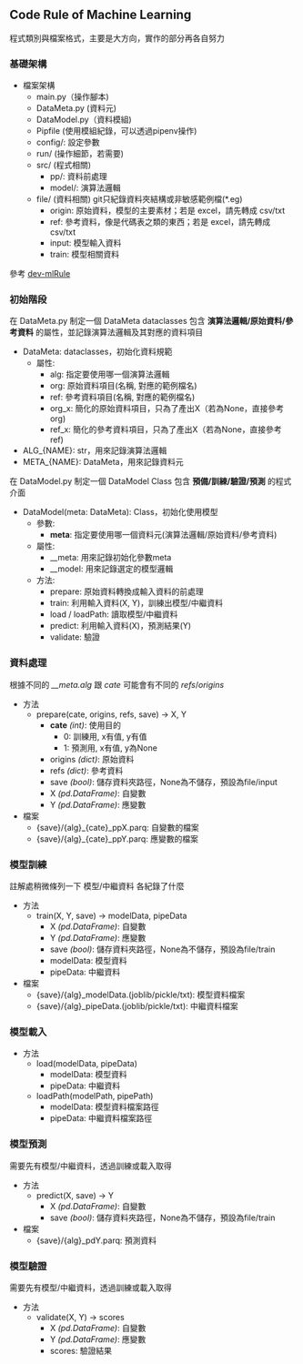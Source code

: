## Code Rule of Machine Learning

程式類別與檔案格式，主要是大方向，實作的部分再各自努力

### 基礎架構

* 檔案架構
  * main.py（操作腳本)
  * DataMeta.py (資料元)
  * DataModel.py（資料模組)
  * Pipfile (使用模組紀錄，可以透過pipenv操作)
  * config/: 設定參數
  * run/ (操作細節，若需要)
  * src/ (程式相關)
    * pp/: 資料前處理
    * model/: 演算法邏輯
  * file/ (資料相關) git只紀錄資料夾結構或非敏感範例檔(*.eg)
    * origin: 原始資料，模型的主要素材；若是 excel，請先轉成 csv/txt
    * ref: 參考資料，像是代碼表之類的東西；若是 excel，請先轉成 csv/txt
    * input: 模型輸入資料
    * train: 模型相關資料


參考 [dev-mlRule]


### 初始階段

在 DataMeta.py 制定一個 DataMeta dataclasses 包含 **演算法邏輯/原始資料/參考資料** 的屬性，並記錄演算法邏輯及其對應的資料項目


* DataMeta: dataclasses，初始化資料規範
  * 屬性: 
    * alg: 指定要使用哪一個演算法邏輯
    * org: 原始資料項目(名稱, 對應的範例檔名)
    * ref: 參考資料項目(名稱, 對應的範例檔名)
    * org_x: 簡化的原始資料項目，只為了產出X（若為None，直接參考 org)
    * ref_x: 簡化的參考資料項目，只為了產出X（若為None，直接參考 ref)
* ALG_{NAME}: str，用來記錄演算法邏輯
* META_{NAME}: DataMeta，用來記錄資料元


在 DataModel.py 制定一個 DataModel Class 包含 **預備/訓練/驗證/預測** 的程式介面


* DataModel(meta: DataMeta): Class，初始化使用模型
  * 參數:
    * **meta**: 指定要使用哪一個資料元(演算法邏輯/原始資料/參考資料)
  * 屬性: 
    * __meta: 用來記錄初始化參數meta
    * __model: 用來記錄選定的模型邏輯
  * 方法:
    * prepare: 原始資料轉換成輸入資料的前處理
    * train: 利用輸入資料(X, Y)，訓練出模型/中繼資料
    * load / loadPath: 讀取模型/中繼資料
    * predict: 利用輸入資料(X)，預測結果(Y)
    * validate: 驗證


### 資料處理

根據不同的 *__meta.alg* 跟 *cate* 可能會有不同的 *refs*/*origins*

* 方法
  * prepare(cate, origins, refs, save) -> X, Y
    * **cate** *(int)*: 使用目的
      * 0: 訓練用, x有值, y有值
      * 1: 預測用, x有值, y為None
    * origins *(dict)*: 原始資料
    * refs *(dict)*: 參考資料
    * save *(bool)*: 儲存資料夾路徑，None為不儲存，預設為file/input
    * X *(pd.DataFrame)*: 自變數
    * Y *(pd.DataFrame)*: 應變數
* 檔案
  * {save}/{alg}_{cate}_ppX.parq: 自變數的檔案
  * {save}/{alg}_{cate}_ppY.parq: 應變數的檔案


### 模型訓練

註解處稍微條列一下 模型/中繼資料 各紀錄了什麼

* 方法
  * train(X, Y, save) -> modelData, pipeData
    * X *(pd.DataFrame)*: 自變數
    * Y *(pd.DataFrame)*: 應變數
    * save *(bool)*: 儲存資料夾路徑，None為不儲存，預設為file/train
    * modelData: 模型資料
    * pipeData: 中繼資料
* 檔案
  * {save}/{alg}_modelData.(joblib/pickle/txt): 模型資料檔案
  * {save}/{alg}_pipeData.(joblib/pickle/txt): 中繼資料檔案


### 模型載入

* 方法
  * load(modelData, pipeData)
    * modelData: 模型資料
    * pipeData: 中繼資料
  * loadPath(modelPath, pipePath)
    * modelData: 模型資料檔案路徑
    * pipeData: 中繼資料檔案路徑


### 模型預測

需要先有模型/中繼資料，透過訓練或載入取得

* 方法
  * predict(X, save) -> Y
    * X *(pd.DataFrame)*: 自變數
    * save *(bool)*: 儲存資料夾路徑，None為不儲存，預設為file/train
* 檔案
  *  {save}/{alg}_pdY.parq: 預測資料


### 模型驗證

需要先有模型/中繼資料，透過訓練或載入取得

* 方法
  * validate(X, Y) -> scores
    * X *(pd.DataFrame)*: 自變數
    * Y *(pd.DataFrame)*: 應變數
    * scores: 驗證結果


[dev-mlRule]: https://github.com/tmnewa-ddc/dev-mlRule  "code rule of ml"
